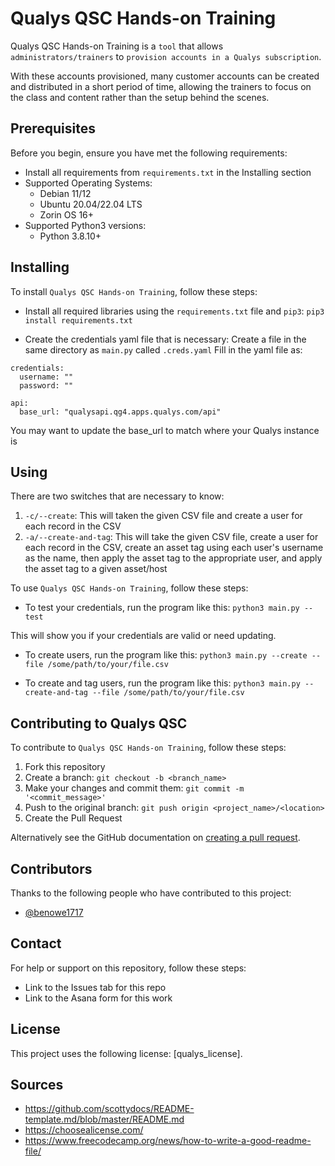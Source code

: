 # Qualys QSC Hands-on Training

Qualys QSC Hands-on Training is a `tool` that allows `administrators/trainers` to `provision accounts in a Qualys subscription`.

With these accounts provisioned, many customer accounts can be created and distributed in a short period of time, allowing the trainers to focus on the class and content rather than the setup behind the scenes.

## Prerequisites

Before you begin, ensure you have met the following requirements:

- Install all requirements from `requirements.txt` in the Installing section
- Supported Operating Systems:
  - Debian 11/12
  - Ubuntu 20.04/22.04 LTS
  - Zorin OS 16+
- Supported Python3 versions:
  - Python 3.8.10+

## Installing

To install `Qualys QSC Hands-on Training`, follow these steps:

- Install all required libraries using the `requirements.txt` file and `pip3`:
`pip3 install requirements.txt`

- Create the credentials yaml file that is necessary:
Create a file in the same directory as `main.py` called `.creds.yaml`
Fill in the yaml file as:
```
credentials:
  username: ""
  password: ""

api:
  base_url: "qualysapi.qg4.apps.qualys.com/api"
```

You may want to update the base_url to match where your Qualys instance is

## Using

There are two switches that are necessary to know:
1. `-c/--create`: This will taken the given CSV file and create a user for each record in the CSV
2. `-a/--create-and-tag`: This will take the given CSV file, create a user for each record in the CSV, create an asset tag using each user's username as the name, then apply the asset tag to the appropriate user, and apply the asset tag to a given asset/host

To use `Qualys QSC Hands-on Training`, follow these steps:

- To test your credentials, run the program like this:
`python3 main.py --test`

This will show you if your credentials are valid or need updating.

- To create users, run the program like this:
`python3 main.py --create --file /some/path/to/your/file.csv`

- To create and tag users, run the program like this:
`python3 main.py --create-and-tag --file /some/path/to/your/file.csv`

## Contributing to Qualys QSC

To contribute to `Qualys QSC Hands-on Training`, follow these steps:

1. Fork this repository
2. Create a branch: `git checkout -b <branch_name>`
3. Make your changes and commit them: `git commit -m '<commit_message>'`
4. Push to the original branch: `git push origin <project_name>/<location>`
5. Create the Pull Request

Alternatively see the GitHub documentation on [creating a pull request](https://help.github.com/en/github/collaborating-with-issues-and-pull-requests/creating-a-pull-request).

## Contributors

Thanks to the following people who have contributed to this project:

- [@benowe1717](https://github.com/benowe1717)

## Contact

For help or support on this repository, follow these steps:

- Link to the Issues tab for this repo
- Link to the Asana form for this work

## License

This project uses the following license: [qualys_license].

## Sources

- https://github.com/scottydocs/README-template.md/blob/master/README.md
- https://choosealicense.com/
- https://www.freecodecamp.org/news/how-to-write-a-good-readme-file/